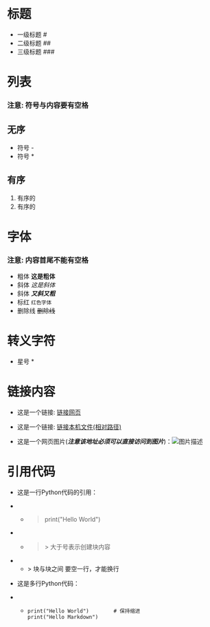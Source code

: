 # 标题
* 一级标题 # 
* 二级标题 ##
* 三级标题 ###

# 列表
### 注意: 符号与内容要有空格
## 无序
- 符号 -
- 符号 *
## 有序
1. 有序的
2. 有序的


# 字体
### 注意: 内容首尾不能有空格
- 粗体 **这是粗体**
- 斜体 *这是斜体*
- 斜体 ***又斜又粗***
- 标红 `红色字体`
- 删除线 ~~删除线~~

# 转义字符
- 星号 \*

# 链接内容
* 这是一个链接: [链接网页](https://www.hallyuidol.com/group/rBgJB5QPQiCvuvFPT0iR)

* 这是一个链接: [链接本机文件(相对路径)](./000-%E5%9F%BA%E6%9C%AC%E4%BB%8B%E7%BB%8D.md)

* 这是一个网页图片(***注意该地址必须可以直接访问到图片***)：![图片描述](https://pics7.baidu.com/feed/14ce36d3d539b6002c82de6cbdca3826c45cb7c7.jpeg@f_auto?token=5bc64da17f32daeee47862251f41e2ae)


# 引用代码
- 这是一行Python代码的引用：
- - > print("Hello World")

- - > \> 大于号表示创建块内容
- - \> 块与块之间 要空一行，才能换行

- 这是多行Python代码：
- - ```
    print("Hello World")        # 保持缩进
    print("Hello Markdown")
